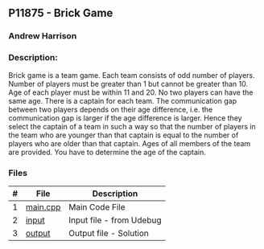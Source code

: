 ## P11875 - Brick Game
### Andrew Harrison
### Description:

Brick game is a team game. Each team consists of odd number of players. Number of players must be greater 
than 1 but cannot be greater than 10. Age of each player must be within 11 and 20. No two players can have
the same age. There is a captain for each team. The communication gap between two players depends on their 
age difference, i.e. the communication gap is larger if the age difference is larger. Hence they select the
captain of a team in such a way so that the number of players in the team who are younger than that captain 
is equal to the number of players who are older than that captain. Ages of all members of the team are 
provided. You have to determine the age of the captain.

### Files

|   #   | File                       | Description                                                |
| :---: | -------------------------- | ---------------------------------------------------------- |
|   1   | [main.cpp](./main.cpp)     | Main Code File                                             |
|   2   | [input](./input.txt)       | Input file - from Udebug                                   |
|   3   | [output](./output.txt)     | Output file - Solution                                     |

